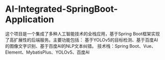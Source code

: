 # AI-Integrated-SpringBoot-Application
这个项目是一个集成了多种人工智能技术的全栈应用，基于Spring Boot框架实现了高扩展性的后端服务。主要功能包括： 基于YOLOv5的目标检测、基于百度AI的图像文字识别、基于百度AI的NLP文本纠错。 技术栈：Spring Boot、Vue、Element、MybatisPlus、YOLOv5、百度AI
